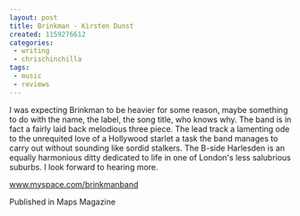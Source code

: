 ```yaml
---
layout: post
title: Brinkman - Kirsten Dunst
created: 1159276612
categories:
 - writing
 - chrischinchilla
tags: 
 - music 
 - reviews
---
```


I was expecting Brinkman to be heavier for some reason, maybe something to do with the name, the label, the song title, who knows why. The band is in fact a fairly laid back melodious three piece. The lead track a lamenting ode to the unrequited love of a Hollywood starlet a task the band manages to carry out without sounding like sordid stalkers. The B-side Harlesden is an equally harmonious ditty dedicated to life in one of London's less salubrious suburbs. I look forward to hearing more.

<a href='https://www.myspace.com/brinkmanband' target='_blank'>www.myspace.com/brinkmanband</a>

Published in Maps Magazine
